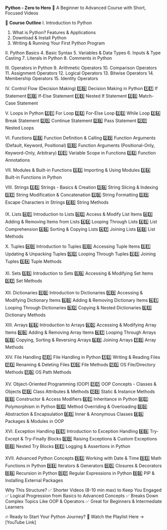 **Python - Zero to Hero** 🎯
A Beginner to Advanced Course with Short, Focused Videos

📌 **Course Outline**
I. Introduction to Python
  1. What is Python? Features & Applications
  2. Download & Install Python
  3. Writing & Running Your First Python Program

II. Python Basics
  4️. Basic Syntax
  5️. Variables & Data Types
  6️. Inputs & Type Casting
  7️. Literals in Python
  8️. Comments in Python

III. Operators in Python
9️. Arithmetic Operators
10. Comparison Operators
1️1. Assignment Operators
1️2. Logical Operators
1️3. Bitwise Operators
1️4. Membership Operators
1️5. Identity Operators

IV. Control Flow (Decision Making)
1️⃣6️⃣ Decision Making in Python
1️⃣7️⃣ If Statement
1️⃣8️⃣ If-Else Statement
1️⃣9️⃣ Nested If Statement
2️⃣0️⃣ Match-Case Statement

V. Loops in Python
2️⃣1️⃣ For Loop
2️⃣2️⃣ For-Else Loop
2️⃣3️⃣ While Loop
2️⃣4️⃣ Break Statement
2️⃣5️⃣ Continue Statement
2️⃣6️⃣ Pass Statement
2️⃣7️⃣ Nested Loops

VI. Functions
2️⃣8️⃣ Function Definition & Calling
2️⃣9️⃣ Function Arguments (Default, Keyword, Positional)
3️⃣0️⃣ Function Arguments (Positional-Only, Keyword-Only, Arbitrary)
3️⃣1️⃣ Variable Scope in Functions
3️⃣2️⃣ Function Annotations

VII. Modules & Built-in Functions
3️⃣3️⃣ Importing & Using Modules
3️⃣4️⃣ Built-in Functions in Python

VIII. Strings
3️⃣5️⃣ Strings - Basics & Creation
3️⃣6️⃣ String Slicing & Indexing
3️⃣7️⃣ String Modification & Concatenation
3️⃣8️⃣ String Formatting
3️⃣9️⃣ Escape Characters in Strings
4️⃣0️⃣ String Methods

IX. Lists
4️⃣1️⃣ Introduction to Lists
4️⃣2️⃣ Access & Modify List Items
4️⃣3️⃣ Adding & Removing Items from Lists
4️⃣4️⃣ Looping Through Lists
4️⃣5️⃣ List Comprehension
4️⃣6️⃣ Sorting & Copying Lists
4️⃣7️⃣ Joining Lists
4️⃣8️⃣ List Methods

X. Tuples
4️⃣9️⃣ Introduction to Tuples
5️⃣0️⃣ Accessing Tuple Items
5️⃣1️⃣ Updating & Unpacking Tuples
5️⃣2️⃣ Looping Through Tuples
5️⃣3️⃣ Joining Tuples
5️⃣4️⃣ Tuple Methods

XI. Sets
5️⃣5️⃣ Introduction to Sets
5️⃣6️⃣ Accessing & Modifying Set Items
5️⃣7️⃣ Set Methods

XII. Dictionaries
5️⃣8️⃣ Introduction to Dictionaries
5️⃣9️⃣ Accessing & Modifying Dictionary Items
6️⃣0️⃣ Adding & Removing Dictionary Items
6️⃣1️⃣ Looping Through Dictionaries
6️⃣2️⃣ Copying & Nested Dictionaries
6️⃣3️⃣ Dictionary Methods

XIII. Arrays
6️⃣4️⃣ Introduction to Arrays
6️⃣5️⃣ Accessing & Modifying Array Items
6️⃣6️⃣ Adding & Removing Array Items
6️⃣7️⃣ Looping Through Arrays
6️⃣8️⃣ Copying, Sorting & Reversing Arrays
6️⃣9️⃣ Joining Arrays
7️⃣0️⃣ Array Methods

XIV. File Handling
7️⃣1️⃣ File Handling in Python
7️⃣2️⃣ Writing & Reading Files
7️⃣3️⃣ Renaming & Deleting Files
7️⃣4️⃣ File Methods
7️⃣5️⃣ OS File/Directory Methods
7️⃣6️⃣ OS Path Methods

XV. Object-Oriented Programming (OOP)
7️⃣7️⃣ OOP Concepts - Classes & Objects
7️⃣8️⃣ Class Attributes & Methods
7️⃣9️⃣ Static & Instance Methods
8️⃣0️⃣ Constructor & Access Modifiers
8️⃣1️⃣ Inheritance in Python
8️⃣2️⃣ Polymorphism in Python
8️⃣3️⃣ Method Overriding & Overloading
8️⃣4️⃣ Abstraction & Encapsulation
8️⃣5️⃣ Inner & Anonymous Classes
8️⃣6️⃣ Packages & Modules in OOP

XVI. Exception Handling
8️⃣7️⃣ Introduction to Exception Handling
8️⃣8️⃣ Try-Except & Try-Finally Blocks
8️⃣9️⃣ Raising Exceptions & Custom Exceptions
9️⃣0️⃣ Nested Try Blocks
9️⃣1️⃣ Logging & Assertions in Python

XVII. Advanced Python Concepts
9️⃣2️⃣ Working with Date & Time
9️⃣3️⃣ Math Functions in Python
9️⃣4️⃣ Iterators & Generators
9️⃣5️⃣ Closures & Decorators
9️⃣6️⃣ Recursion in Python
9️⃣7️⃣ Regular Expressions in Python
9️⃣8️⃣ PIP & Installing External Packages

Why This Structure?
✅ Shorter Videos (8-10 min max) to Keep You Engaged
✅ Logical Progression from Basics to Advanced Concepts
✅ Breaks Down Complex Topics Like OOP & Operators
✅ Great for Beginners & Intermediate Learners

🔥 Ready to Start Your Python Journey?
📌 Watch the Playlist Here → [YouTube Link]
